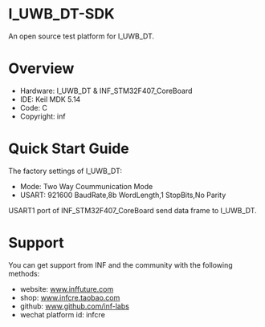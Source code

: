 # I_UWB_DT-SDK
An open source test platform for I_UWB_DT.
# Overview
* Hardware: I_UWB_DT & INF_STM32F407_CoreBoard
* IDE: Keil MDK 5.14
* Code: C
* Copyright: inf

# Quick Start Guide
The factory settings of I_UWB_DT:
* Mode: Two Way Coummunication Mode
* USART: 921600 BaudRate,8b WordLength,1 StopBits,No Parity

USART1 port of INF_STM32F407_CoreBoard send data frame to I_UWB_DT.

# Support
You can get support from INF and the community with the following methods:
* website: www.inffuture.com
* shop: www.infcre.taobao.com
* github: www.github.com/inf-labs
* wechat platform id: infcre


